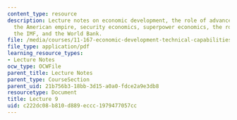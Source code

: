 ```yaml
---
content_type: resource
description: Lecture notes on economic development, the role of advanced countries,
  the American empire, security economics, superpower economics, the role of Japan,
  the IMF, and the World Bank.
file: /media/courses/11-167-economic-development-technical-capabilities-spring-2004/c222dc08b810d889eccc1979477057cc_lec_9.pdf
file_type: application/pdf
learning_resource_types:
- Lecture Notes
ocw_type: OCWFile
parent_title: Lecture Notes
parent_type: CourseSection
parent_uid: 21b756b3-18bb-3d15-a0a0-fdce2a9e3db8
resourcetype: Document
title: Lecture 9
uid: c222dc08-b810-d889-eccc-1979477057cc
---
```

